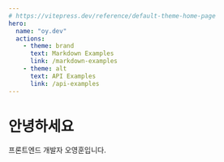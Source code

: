 ```yaml
---
# https://vitepress.dev/reference/default-theme-home-page
hero:
  name: "oy.dev"
  actions:
    - theme: brand
      text: Markdown Examples
      link: /markdown-examples
    - theme: alt
      text: API Examples
      link: /api-examples
---
```


# 안녕하세요

프론트엔드 개발자 오영훈입니다.
